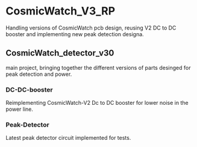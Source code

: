 # CosmicWatch_V3_RP

Handling versions of CosmicWatch pcb design, reusing V2 DC to DC booster and implementing new peak detection designa.

## CosmicWatch_detector_v30

main project, bringing together the different versions of parts desinged for peak detection and power.

### DC-DC-booster

Reimplementing CosmicWatch-V2 Dc to DC booster for lower noise in the power line.

### Peak-Detector

Latest peak detector circuit implemented for tests.